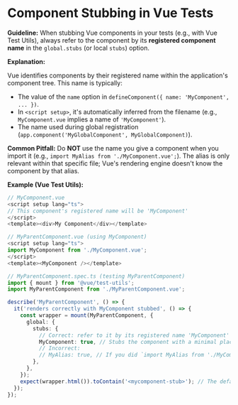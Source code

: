 # Component Stubbing in Vue Tests

**Guideline:** When stubbing Vue components in your tests (e.g., with Vue Test Utils), always refer to the component by its **registered component name** in the `global.stubs` (or local `stubs`) option.

**Explanation:**

Vue identifies components by their registered name within the application's component tree. This name is typically:

- The value of the `name` option in `defineComponent({ name: 'MyComponent', ... })`.
- In `<script setup>`, it's automatically inferred from the filename (e.g., `MyComponent.vue` implies a name of `'MyComponent'`).
- The name used during global registration (`app.component('MyGlobalComponent', MyGlobalComponent)`).

**Common Pitfall:** Do **NOT** use the name you give a component when you import it (e.g., `import MyAlias from './MyComponent.vue';`). The alias is only relevant within that specific file; Vue's rendering engine doesn't know the component by that alias.

**Example (Vue Test Utils):**

```typescript
// MyComponent.vue
<script setup lang="ts">
// This component's registered name will be 'MyComponent'
</script>
<template><div>My Component</div></template>

// MyParentComponent.vue (using MyComponent)
<script setup lang="ts">
import MyComponent from './MyComponent.vue';
</script>
<template><MyComponent /></template>

// MyParentComponent.spec.ts (testing MyParentComponent)
import { mount } from '@vue/test-utils';
import MyParentComponent from './MyParentComponent.vue';

describe('MyParentComponent', () => {
  it('renders correctly with MyComponent stubbed', () => {
    const wrapper = mount(MyParentComponent, {
      global: {
        stubs: {
          // Correct: refer to it by its registered name 'MyComponent'
          MyComponent: true, // Stubs the component with a minimal placeholder
          // Incorrect:
          // MyAlias: true, // If you did `import MyAlias from './MyComponent.vue'`
        },
      },
    });
    expect(wrapper.html()).toContain('<mycomponent-stub>'); // The default stub output
  });
});
```
